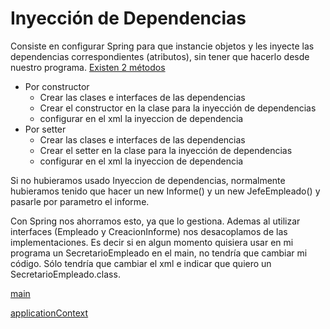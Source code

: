 # Inyección de Dependencias
Consiste en configurar Spring para que instancie objetos y les inyecte las dependencias correspondientes (atributos), sin tener que hacerlo desde nuestro programa.
[Existen 2 métodos](src/main/resources/applicationContext.xml)
- Por constructor
  - Crear las clases e interfaces de las dependencias
  - Crear el constructor en la clase para la inyección de dependencias
  - configurar en el xml la inyeccion de dependencia
- Por setter
  - Crear las clases e interfaces de las dependencias
  - Crear el setter en la clase para la inyección de dependencias
  - configurar en el xml la inyeccion de dependencia  

Si no hubieramos usado Inyeccion de dependencias, normalmente hubieramos tenido que hacer un new Informe() y un new JefeEmpleado() y pasarle por parametro el informe.

Con Spring nos ahorramos esto, ya que lo gestiona.
Ademas al utilizar interfaces (Empleado y CreacionInforme) nos desacoplamos de las implementaciones. Es decir si en algun momento quisiera usar en mi programa un SecretarioEmpleado en el main, no tendría que cambiar mi código. Sólo tendría que cambiar el xml e indicar que quiero un SecretarioEmpleado.class.


[main](src/main/java/dominio/App.java) 

[applicationContext](src/main/resources/applicationContext.xml)
